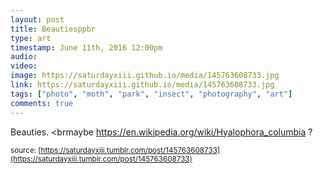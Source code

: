 ```yaml
---
layout: post
title: Beautiesppbr
type: art
timestamp: June 11th, 2016 12:00pm
audio: 
video: 
image: https://saturdayxiii.github.io/media/145763608733.jpg
link: https://saturdayxiii.github.io/media/145763608733.jpg
tags: ["photo", "moth", "park", "insect", "photography", "art"]
comments: true
---
```

Beauties.
<brmaybe <a href="https://en.wikipedia.org/wiki/Hyalophora_columbia" target="_blank">https://en.wikipedia.org/wiki/Hyalophora_columbia</a> ?
 
  
<small>source: [https://saturdayxiii.tumblr.com/post/145763608733](https://saturdayxiii.tumblr.com/post/145763608733)</small>